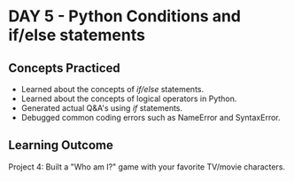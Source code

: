 # DAY 5 - Python Conditions and if/else statements

## Concepts Practiced
- Learned about the concepts of _if/else_ statements.
- Learned about the concepts of logical operators in Python.
- Generated actual Q&A's using _if_ statements.
- Debugged common coding errors such as NameError and SyntaxError.

## Learning Outcome
Project 4: Built a "Who am I?" game with your favorite TV/movie characters.
